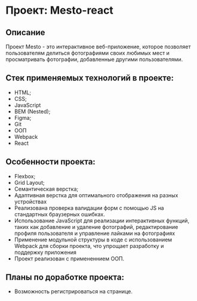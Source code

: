# Проект: Mesto-react

## Описание 

Проект Mesto - это интерактивное веб-приложение, которое позволяет пользователям делиться фотографиями своих любимых мест и просматривать фотографии, добавленные другими пользователями.

## Стек применяемых технологий в проекте:

* HTML;
* CSS;
* JavaScript
* BEM (Nested);
* Figma;
* Git
* ООП
* Webpack
* React

## Особенности проекта:

* Flexbox;
* Grid Layout;
* Семантическая верстка;
* Адаптивная верстка для оптимального отображения на разных устройствах
* Реализована проверка валидации форм с помощью JS на стандартных браузерных ошибках.
* Использование JavaScript для реализации интерактивных функций, таких как добавление и удаление фотографий, редактирование профиля пользователя и управление лайками на фотографиях
* Применение модульной структуры в коде с использованием Webpack для сборки проекта, что упрощает разработку и поддержку приложения
* Проект реализован с примененнием ООП.

## Планы по доработке проекта:

* Возможность регистрироваться на странице.
